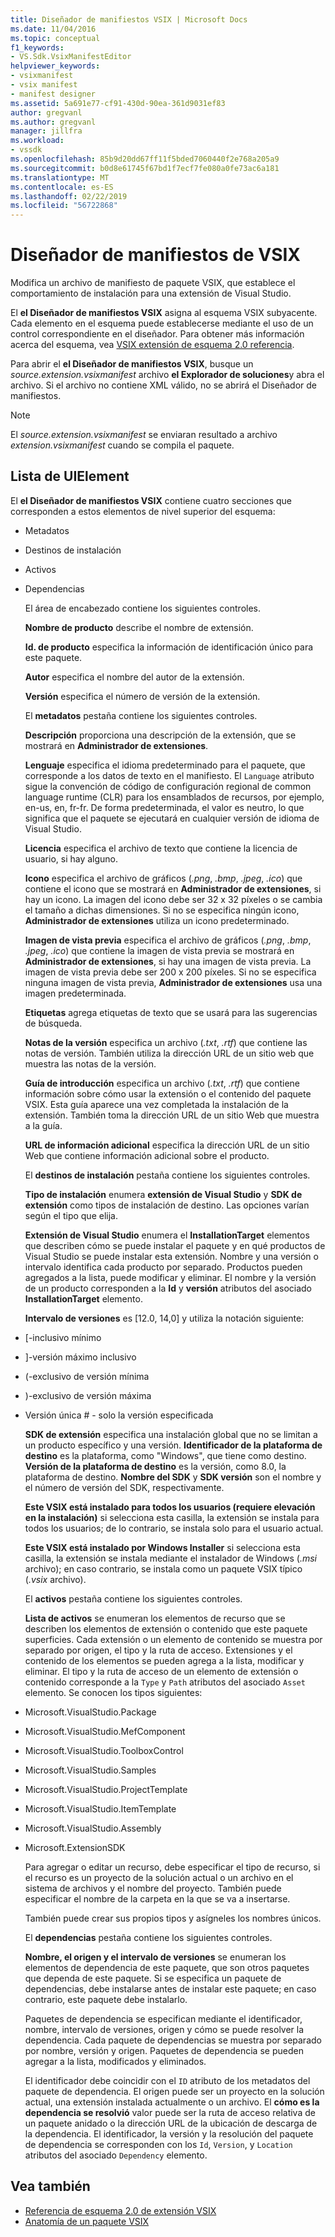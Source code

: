 ```yaml
---
title: Diseñador de manifiestos VSIX | Microsoft Docs
ms.date: 11/04/2016
ms.topic: conceptual
f1_keywords:
- VS.Sdk.VsixManifestEditor
helpviewer_keywords:
- vsixmanifest
- vsix manifest
- manifest designer
ms.assetid: 5a691e77-cf91-430d-90ea-361d9031ef83
author: gregvanl
ms.author: gregvanl
manager: jillfra
ms.workload:
- vssdk
ms.openlocfilehash: 85b9d20dd67ff11f5bded7060440f2e768a205a9
ms.sourcegitcommit: b0d8e61745f67bd1f7ecf7fe080a0fe73ac6a181
ms.translationtype: MT
ms.contentlocale: es-ES
ms.lasthandoff: 02/22/2019
ms.locfileid: "56722868"
---
```

# <a name="vsix-manifest-designer"></a>Diseñador de manifiestos de VSIX
Modifica un archivo de manifiesto de paquete VSIX, que establece el comportamiento de instalación para una extensión de Visual Studio.

 El **el Diseñador de manifiestos VSIX** asigna al esquema VSIX subyacente. Cada elemento en el esquema puede establecerse mediante el uso de un control correspondiente en el diseñador. Para obtener más información acerca del esquema, vea [VSIX extensión de esquema 2.0 referencia](../extensibility/vsix-extension-schema-2-0-reference.md).

 Para abrir el **el Diseñador de manifiestos VSIX**, busque un *source.extension.vsixmanifest* archivo **el Explorador de soluciones**y abra el archivo. Si el archivo no contiene XML válido, no se abrirá el Diseñador de manifiestos.

> [!NOTE]
>  El *source.extension.vsixmanifest* se enviaran resultado a archivo *extension.vsixmanifest* cuando se compila el paquete.

## <a name="uielement-list"></a>Lista de UIElement
 El **el Diseñador de manifiestos VSIX** contiene cuatro secciones que corresponden a estos elementos de nivel superior del esquema:

- Metadatos

- Destinos de instalación

- Activos

- Dependencias

  El área de encabezado contiene los siguientes controles.

  **Nombre de producto** describe el nombre de extensión.

  **Id. de producto** especifica la información de identificación único para este paquete.

  **Autor** especifica el nombre del autor de la extensión.

  **Versión** especifica el número de versión de la extensión.

  El **metadatos** pestaña contiene los siguientes controles.

  **Descripción** proporciona una descripción de la extensión, que se mostrará en **Administrador de extensiones**.

  **Lenguaje** especifica el idioma predeterminado para el paquete, que corresponde a los datos de texto en el manifiesto. El `Language` atributo sigue la convención de código de configuración regional de common language runtime (CLR) para los ensamblados de recursos, por ejemplo, en-us, en, fr-fr. De forma predeterminada, el valor es neutro, lo que significa que el paquete se ejecutará en cualquier versión de idioma de Visual Studio.

  **Licencia** especifica el archivo de texto que contiene la licencia de usuario, si hay alguno.

  **Icono** especifica el archivo de gráficos (*.png*, *.bmp*, *.jpeg*, *.ico*) que contiene el icono que se mostrará en **Administrador de extensiones**, si hay un icono. La imagen del icono debe ser 32 x 32 píxeles o se cambia el tamaño a dichas dimensiones. Si no se especifica ningún icono, **Administrador de extensiones** utiliza un icono predeterminado.

  **Imagen de vista previa** especifica el archivo de gráficos (*.png*, *.bmp*, *.jpeg*, *.ico*) que contiene la imagen de vista previa se mostrará en **Administrador de extensiones**, si hay una imagen de vista previa. La imagen de vista previa debe ser 200 x 200 píxeles. Si no se especifica ninguna imagen de vista previa, **Administrador de extensiones** usa una imagen predeterminada.

  **Etiquetas** agrega etiquetas de texto que se usará para las sugerencias de búsqueda.

  **Notas de la versión** especifica un archivo (*.txt*, *.rtf*) que contiene las notas de versión. También utiliza la dirección URL de un sitio web que muestra las notas de la versión.

  **Guía de introducción** especifica un archivo (*.txt*, *.rtf*) que contiene información sobre cómo usar la extensión o el contenido del paquete VSIX. Esta guía aparece una vez completada la instalación de la extensión. También toma la dirección URL de un sitio Web que muestra a la guía.

  **URL de información adicional** especifica la dirección URL de un sitio Web que contiene información adicional sobre el producto.

  El **destinos de instalación** pestaña contiene los siguientes controles.

  **Tipo de instalación** enumera **extensión de Visual Studio** y **SDK de extensión** como tipos de instalación de destino. Las opciones varían según el tipo que elija.

  **Extensión de Visual Studio** enumera el **InstallationTarget** elementos que describen cómo se puede instalar el paquete y en qué productos de Visual Studio se puede instalar esta extensión. Nombre y una versión o intervalo identifica cada producto por separado. Productos pueden agregados a la lista, puede modificar y eliminar. El nombre y la versión de un producto corresponden a la **Id** y **versión** atributos del asociado **InstallationTarget** elemento.

  **Intervalo de versiones** es [12.0, 14,0] y utiliza la notación siguiente:

- [-inclusivo mínimo

- ]-versión máximo inclusivo

- (-exclusivo de versión mínima

- )-exclusivo de versión máxima

- Versión única # - solo la versión especificada

  **SDK de extensión** especifica una instalación global que no se limitan a un producto específico y una versión. **Identificador de la plataforma de destino** es la plataforma, como "Windows", que tiene como destino. **Versión de la plataforma de destino** es la versión, como 8.0, la plataforma de destino. **Nombre del SDK** y **SDK versión** son el nombre y el número de versión del SDK, respectivamente.

  **Este VSIX está instalado para todos los usuarios (requiere elevación en la instalación)** si selecciona esta casilla, la extensión se instala para todos los usuarios; de lo contrario, se instala solo para el usuario actual.

  **Este VSIX está instalado por Windows Installer** si selecciona esta casilla, la extensión se instala mediante el instalador de Windows (*.msi* archivo); en caso contrario, se instala como un paquete VSIX típico (*.vsix*  archivo).

  El **activos** pestaña contiene los siguientes controles.

  **Lista de activos** se enumeran los elementos de recurso que se describen los elementos de extensión o contenido que este paquete superficies. Cada extensión o un elemento de contenido se muestra por separado por origen, el tipo y la ruta de acceso. Extensiones y el contenido de los elementos se pueden agrega a la lista, modificar y eliminar. El tipo y la ruta de acceso de un elemento de extensión o contenido corresponde a la `Type` y `Path` atributos del asociado `Asset` elemento. Se conocen los tipos siguientes:

- Microsoft.VisualStudio.Package

- Microsoft.VisualStudio.MefComponent

- Microsoft.VisualStudio.ToolboxControl

- Microsoft.VisualStudio.Samples

- Microsoft.VisualStudio.ProjectTemplate

- Microsoft.VisualStudio.ItemTemplate

- Microsoft.VisualStudio.Assembly

- Microsoft.ExtensionSDK

  Para agregar o editar un recurso, debe especificar el tipo de recurso, si el recurso es un proyecto de la solución actual o un archivo en el sistema de archivos y el nombre del proyecto. También puede especificar el nombre de la carpeta en la que se va a insertarse.

  También puede crear sus propios tipos y asígneles los nombres únicos.

  El **dependencias** pestaña contiene los siguientes controles.

  **Nombre, el origen y el intervalo de versiones** se enumeran los elementos de dependencia de este paquete, que son otros paquetes que dependa de este paquete. Si se especifica un paquete de dependencias, debe instalarse antes de instalar este paquete; en caso contrario, este paquete debe instalarlo.

  Paquetes de dependencia se especifican mediante el identificador, nombre, intervalo de versiones, origen y cómo se puede resolver la dependencia. Cada paquete de dependencias se muestra por separado por nombre, versión y origen. Paquetes de dependencia se pueden agregar a la lista, modificados y eliminados.

  El identificador debe coincidir con el `ID` atributo de los metadatos del paquete de dependencia. El origen puede ser un proyecto en la solución actual, una extensión instalada actualmente o un archivo. El **cómo es la dependencia se resolvió** valor puede ser la ruta de acceso relativa de un paquete anidado o la dirección URL de la ubicación de descarga de la dependencia. El identificador, la versión y la resolución del paquete de dependencia se corresponden con los `Id`, `Version`, y `Location` atributos del asociado `Dependency` elemento.

## <a name="see-also"></a>Vea también
- [Referencia de esquema 2.0 de extensión VSIX](../extensibility/vsix-extension-schema-2-0-reference.md)
- [Anatomía de un paquete VSIX](../extensibility/anatomy-of-a-vsix-package.md)